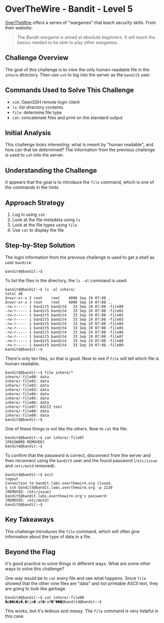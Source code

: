 # OverTheWire - Bandit - Level 5

[OverTheWire](https://overthewire.org) offers a series of "wargames" that teach
security skills. From their website:

> The Bandit wargame is aimed at absolute beginners. It will teach the basics
> needed to be able to play other wargames.

## Challenge Overview

The goal of this challenge is to view the only human-readable file in the
`inhere` directory. Then use `ssh` to log into the server as the `bandit5` user.

## Commands Used to Solve This Challenge

- `ssh`: OpenSSH remote login client
- `ls`: list directory contents
- `file`: determine file type
- `cat`: concatenate files and print on the standard output

## Initial Analysis

This challenge looks interesting: what is meant by "human readable", and how can
that be determined? The information from the previous challenge is used to `ssh`
into the server.

## Understanding the Challenge

It appears that the goal is to introduce the `file` command, which is one of the
commands in the hints.

## Approach Strategy

1. Log in using `ssh`
1. Look at the file metadata using `ls`
1. Look at the file types using `file`
1. Use `cat` to display the file

## Step-by-Step Solution

The login information from the previous challenge is used to get a shell as user
`bandit4`:

```
bandit4@bandit:~$
```

To list the files in the directory, the `ls -al` command is used:

```
bandit4@bandit:~$ ls -al inhere/
total 48
drwxr-xr-x 2 root    root    4096 Sep 19 07:08 .
drwxr-xr-x 3 root    root    4096 Sep 19 07:08 ..
-rw-r----- 1 bandit5 bandit4   33 Sep 19 07:08 -file00
-rw-r----- 1 bandit5 bandit4   33 Sep 19 07:08 -file01
-rw-r----- 1 bandit5 bandit4   33 Sep 19 07:08 -file02
-rw-r----- 1 bandit5 bandit4   33 Sep 19 07:08 -file03
-rw-r----- 1 bandit5 bandit4   33 Sep 19 07:08 -file04
-rw-r----- 1 bandit5 bandit4   33 Sep 19 07:08 -file05
-rw-r----- 1 bandit5 bandit4   33 Sep 19 07:08 -file06
-rw-r----- 1 bandit5 bandit4   33 Sep 19 07:08 -file07
-rw-r----- 1 bandit5 bandit4   33 Sep 19 07:08 -file08
-rw-r----- 1 bandit5 bandit4   33 Sep 19 07:08 -file09
bandit4@bandit:~$
```

There's only ten files, so that is good. Now to see if `file` will tell which
file is human-readable.

```
bandit4@bandit:~$ file inhere/*
inhere/-file00: data
inhere/-file01: data
inhere/-file02: data
inhere/-file03: data
inhere/-file04: data
inhere/-file05: data
inhere/-file06: data
inhere/-file07: ASCII text
inhere/-file08: data
inhere/-file09: data
bandit4@bandit:~$
```

One of these things is not like the others. Now to `cat` the file:

```
bandit4@bandit:~$ cat inhere/-file07
[PASSWORD REMOVED]
bandit4@bandit:~$
```

To confirm that the password is correct, disconnect from the server and then
reconnect using the `bandit5` user and the found password (`/etc/issue` and
`/etc/motd` removed):

```
bandit4@bandit:~$ exit
logout
Connection to bandit.labs.overthewire.org closed.
$ ssh bandit5@bandit.labs.overthewire.org -p 2220
[REMOVED: /etc/issue]
bandit5@bandit.labs.overthewire.org's password:
[REMOVED: /etc/motd]
bandit5@bandit:~$
```

## Key Takeaways

This challenge introduces the `file` command, which will often give information
about the type of data in a file.

## Beyond the Flag

It's good practice to solve things in different ways. What are some other ways
to solve this challenge?

One way would be to `cat` every file and see what happens. Since `file` showed
that the other nine files are "data" and not printable ASCII text, they are
going to look like garbage.

```
bandit4@bandit:~$ cat inhere/-file00
�p��&�y�,�(jo�.at�:uf�^���@bandit4@bandit:~$
```

This works, but it's tedious and messy. The `file` command is very helpful in
this case.
